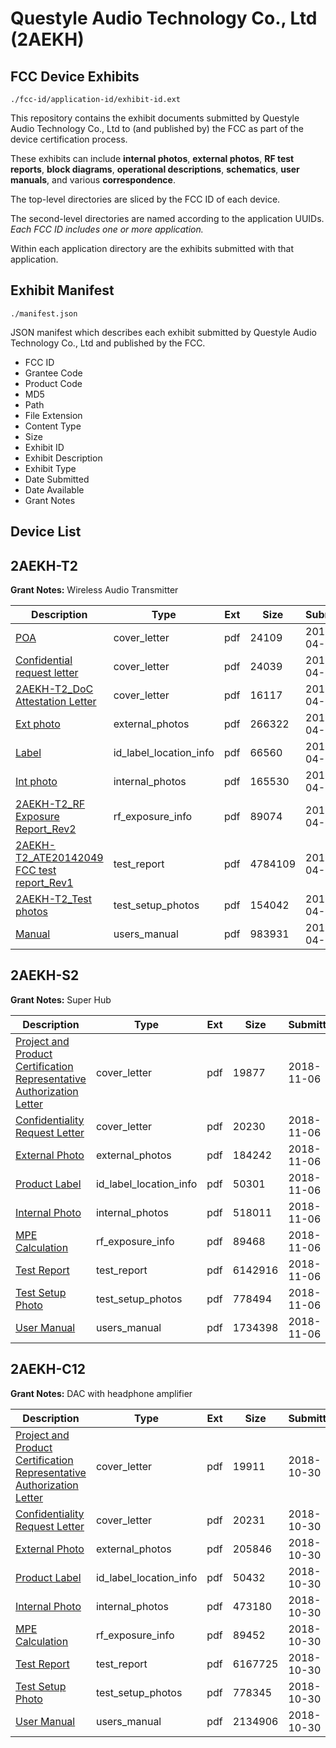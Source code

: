 # Questyle Audio Technology Co., Ltd (2AEKH)
## FCC Device Exhibits

```
./fcc-id/application-id/exhibit-id.ext
```

This repository contains the exhibit documents submitted by Questyle Audio Technology Co., Ltd to (and published by) the FCC as part of the device certification process.

These exhibits can include **internal photos**, **external photos**, **RF test reports**, **block diagrams**, **operational descriptions**, **schematics**, **user manuals**, and various **correspondence**.

The top-level directories are sliced by the FCC ID of each device.

The second-level directories are named according to the application UUIDs. *Each FCC ID includes one or more application.*

Within each application directory are the exhibits submitted with that application. 

## Exhibit Manifest

```
./manifest.json
```

JSON manifest which describes each exhibit submitted by Questyle Audio Technology Co., Ltd and published by the FCC.

- FCC ID
- Grantee Code
- Product Code
- MD5
- Path
- File Extension
- Content Type
- Size
- Exhibit ID
- Exhibit Description
- Exhibit Type
- Date Submitted
- Date Available
- Grant Notes

## Device List
## 2AEKH-T2
**Grant Notes:** Wireless Audio Transmitter

| Description | Type | Ext | Size | Submitted | Available |
| ----------- | ---- | --- | ---- | --------- | --------- |
| [POA](2AEKH-T2/ba0671aa319535b5c48a2643ef7259c8/2599140.pdf) | cover_letter | pdf | 24109 | 2015-04-28 | 2015-04-29 |
| [Confidential request letter](2AEKH-T2/ba0671aa319535b5c48a2643ef7259c8/2599141.pdf) | cover_letter | pdf | 24039 | 2015-04-28 | 2015-04-29 |
| [2AEKH-T2_DoC Attestation Letter](2AEKH-T2/ba0671aa319535b5c48a2643ef7259c8/2599142.pdf) | cover_letter | pdf | 16117 | 2015-04-28 | 2015-04-29 |
| [Ext photo](2AEKH-T2/ba0671aa319535b5c48a2643ef7259c8/2599146.pdf) | external_photos | pdf | 266322 | 2015-04-28 | 2015-04-29 |
| [Label](2AEKH-T2/ba0671aa319535b5c48a2643ef7259c8/2599148.pdf) | id_label_location_info | pdf | 66560 | 2015-04-28 | 2015-04-29 |
| [Int photo](2AEKH-T2/ba0671aa319535b5c48a2643ef7259c8/2599147.pdf) | internal_photos | pdf | 165530 | 2015-04-28 | 2015-04-29 |
| [2AEKH-T2_RF Exposure Report_Rev2](2AEKH-T2/ba0671aa319535b5c48a2643ef7259c8/2599144.pdf) | rf_exposure_info | pdf | 89074 | 2015-04-28 | 2015-04-29 |
| [2AEKH-T2_ATE20142049 FCC test report_Rev1](2AEKH-T2/ba0671aa319535b5c48a2643ef7259c8/2599143.pdf) | test_report | pdf | 4784109 | 2015-04-28 | 2015-04-29 |
| [2AEKH-T2_Test photos](2AEKH-T2/ba0671aa319535b5c48a2643ef7259c8/2599145.pdf) | test_setup_photos | pdf | 154042 | 2015-04-28 | 2015-04-29 |
| [Manual](2AEKH-T2/ba0671aa319535b5c48a2643ef7259c8/2599149.pdf) | users_manual | pdf | 983931 | 2015-04-28 | 2015-04-29 |
## 2AEKH-S2
**Grant Notes:** Super Hub

| Description | Type | Ext | Size | Submitted | Available |
| ----------- | ---- | --- | ---- | --------- | --------- |
| [Project and Product Certification Representative Authorization Letter](2AEKH-S2/8b40cdaa2beb3b9f9b830fecbc5dcb20/4062191.pdf) | cover_letter | pdf | 19877 | 2018-11-06 | 2018-11-06 |
| [Confidentiality Request Letter](2AEKH-S2/8b40cdaa2beb3b9f9b830fecbc5dcb20/4062192.pdf) | cover_letter | pdf | 20230 | 2018-11-06 | 2018-11-06 |
| [External Photo](2AEKH-S2/8b40cdaa2beb3b9f9b830fecbc5dcb20/4062199.pdf) | external_photos | pdf | 184242 | 2018-11-06 | 2018-11-06 |
| [Product Label](2AEKH-S2/8b40cdaa2beb3b9f9b830fecbc5dcb20/4062201.pdf) | id_label_location_info | pdf | 50301 | 2018-11-06 | 2018-11-06 |
| [Internal Photo](2AEKH-S2/8b40cdaa2beb3b9f9b830fecbc5dcb20/4062200.pdf) | internal_photos | pdf | 518011 | 2018-11-06 | 2018-11-06 |
| [MPE Calculation](2AEKH-S2/8b40cdaa2beb3b9f9b830fecbc5dcb20/4062198.pdf) | rf_exposure_info | pdf | 89468 | 2018-11-06 | 2018-11-06 |
| [Test Report](2AEKH-S2/8b40cdaa2beb3b9f9b830fecbc5dcb20/4062196.pdf) | test_report | pdf | 6142916 | 2018-11-06 | 2018-11-06 |
| [Test Setup Photo](2AEKH-S2/8b40cdaa2beb3b9f9b830fecbc5dcb20/4062197.pdf) | test_setup_photos | pdf | 778494 | 2018-11-06 | 2018-11-06 |
| [User Manual](2AEKH-S2/8b40cdaa2beb3b9f9b830fecbc5dcb20/4062202.pdf) | users_manual | pdf | 1734398 | 2018-11-06 | 2018-11-06 |
## 2AEKH-C12
**Grant Notes:** DAC with headphone amplifier

| Description | Type | Ext | Size | Submitted | Available |
| ----------- | ---- | --- | ---- | --------- | --------- |
| [Project and Product Certification Representative Authorization Letter](2AEKH-C12/ed8d5b60cfbe8a827c3365bda3648712/4053299.pdf) | cover_letter | pdf | 19911 | 2018-10-30 | 2018-10-30 |
| [Confidentiality Request Letter](2AEKH-C12/ed8d5b60cfbe8a827c3365bda3648712/4053300.pdf) | cover_letter | pdf | 20231 | 2018-10-30 | 2018-10-30 |
| [External Photo](2AEKH-C12/ed8d5b60cfbe8a827c3365bda3648712/4053307.pdf) | external_photos | pdf | 205846 | 2018-10-30 | 2018-10-30 |
| [Product Label](2AEKH-C12/ed8d5b60cfbe8a827c3365bda3648712/4053309.pdf) | id_label_location_info | pdf | 50432 | 2018-10-30 | 2018-10-30 |
| [Internal Photo](2AEKH-C12/ed8d5b60cfbe8a827c3365bda3648712/4053308.pdf) | internal_photos | pdf | 473180 | 2018-10-30 | 2018-10-30 |
| [MPE Calculation](2AEKH-C12/ed8d5b60cfbe8a827c3365bda3648712/4053306.pdf) | rf_exposure_info | pdf | 89452 | 2018-10-30 | 2018-10-30 |
| [Test Report](2AEKH-C12/ed8d5b60cfbe8a827c3365bda3648712/4053304.pdf) | test_report | pdf | 6167725 | 2018-10-30 | 2018-10-30 |
| [Test Setup Photo](2AEKH-C12/ed8d5b60cfbe8a827c3365bda3648712/4053305.pdf) | test_setup_photos | pdf | 778345 | 2018-10-30 | 2018-10-30 |
| [User Manual](2AEKH-C12/ed8d5b60cfbe8a827c3365bda3648712/4053310.pdf) | users_manual | pdf | 2134906 | 2018-10-30 | 2018-10-30 |
